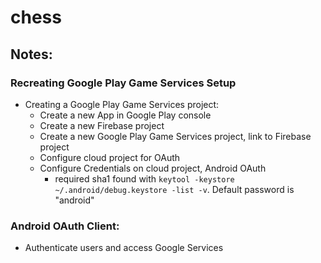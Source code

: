 # chess

## Notes:

### Recreating Google Play Game Services Setup

- Creating a Google Play Game Services project:
  - Create a new App in Google Play console 
  - Create a new Firebase project
  - Create a new Google Play Game Services project, link to Firebase project
  - Configure cloud project for OAuth
  - Configure Credentials on cloud project, Android OAuth
    - required sha1 found with `keytool -keystore ~/.android/debug.keystore -list -v`. Default password is "android"

### Android OAuth Client:

- Authenticate users and access Google Services
